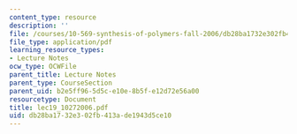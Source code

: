 ```yaml
---
content_type: resource
description: ''
file: /courses/10-569-synthesis-of-polymers-fall-2006/db28ba1732e302fb413ade1943d5ce10_lec19_10272006.pdf
file_type: application/pdf
learning_resource_types:
- Lecture Notes
ocw_type: OCWFile
parent_title: Lecture Notes
parent_type: CourseSection
parent_uid: b2e5ff96-5d5c-e10e-8b5f-e12d72e56a00
resourcetype: Document
title: lec19_10272006.pdf
uid: db28ba17-32e3-02fb-413a-de1943d5ce10
---
```

